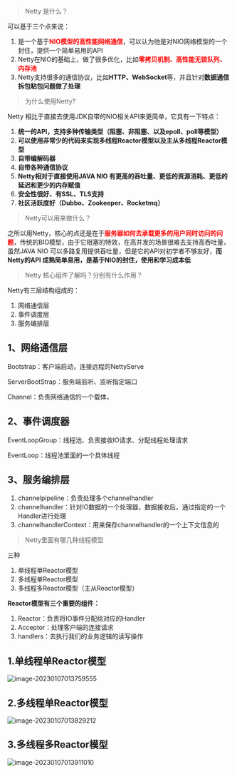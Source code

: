 > Netty 是什么？

可以基于三个点来说：

1. 是一个基于<font color='red'>**NIO模型的高性能网络通信**</font>，可以认为他是对NIO网络模型的一个封住，提供一个简单易用的API
2. Netty在NIO的基础上，做了很多优化，比如<font color='red'>**零拷贝机制、高性能无锁队列、内存池**</font>
3. Netty支持很多的通信协议，比如**HTTP、WebSocket**等，并且针对**数据通信拆包粘包问题做了处理**

>  为什么使用Netty?

Netty 相比于直接去使用JDK自带的NIO相关API来更简单，它具有一下特点：

1. **统一的API，支持多种传输类型（阻塞、非阻塞、以及epoll、poll等模型）** 
2. **可以使用非常少的代码来实现多线程Reactor模型以及主从多线程Reactor模型**  
3. **自带编解码器**
4. **自带各种通信协议**
5. **Netty相对于直接使用JAVA NIO 有更高的吞吐量、更低的资源消耗、更低的延迟和更少的内存赋值** 
6. **安全性很好、有SSL、TLS支持**
7. **社区活跃度好（Dubbo、Zookeeper、Rocketmq）**

> Netty可以用来做什么？

之所以用Netty，核心的点还是在于<font color='red'>**服务器如何去承载更多的用户同时访问的问题**</font>，传统的BIO模型，由于它阻塞的特效，在高并发的场景很难去支持高吞吐量，虽然JAVA NIO 可以多路复用提供吞吐量，但是它的API对初学者不够友好，**而Netty的API 成熟简单易用，是基于NIO的封住，使用和学习成本低**



>Netty 核心组件了解吗？分别有什么作用？

Netty有三层结构组成的：

1. 网络通信层
2. 事件调度层
3. 服务编排层





## 1、网络通信层

Bootstrap：客户端启动，连接远程的NettyServe

ServerBootStrap：服务端监听、监听指定端口

Channel：负责网络通信的一个载体，



## 2、事件调度器

EventLoopGroup：线程池、负责接收IO请求、分配线程处理请求

EventLoop：线程池里面的一个具体线程



## 3、服务编排层

1. channelpipeline：负责处理多个channelhandler
2. channelhandler：针对IO数据的一个处理器，数据接收后，通过指定的一个Handler进行处理
3. channelhandlerContext：用来保存channelhandler的一个上下文信息的



> Netty里面有哪几种线程模型

三种

1. 单线程单Reactor模型
2. 多线程单Reactor模型
3. 多线程多Reactor模型（主从Reactor模型）



**Reactor模型有三个重要的组件：**

1. Reactor：负责将IO事件分配给对应的Handler
2. Acceptor：处理客户端的连接请求
3. handlers：去执行我们的业务逻辑的读写操作



## 1.单线程单Reactor模型

![image-20230107013759555](markdown-img/netty.assets/image-20230107013759555.png)







## 2.多线程单Reactor模型

![image-20230107013829212](markdown-img/netty.assets/image-20230107013829212.png)



## 3.多线程多Reactor模型

![image-20230107013911010](markdown-img/netty.assets/image-20230107013911010.png)
